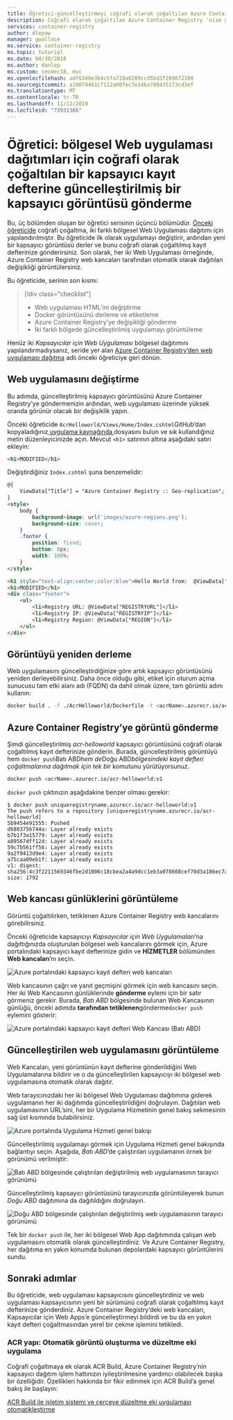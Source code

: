 ```yaml
---
title: Öğretici-güncelleştirmeyi coğrafi olarak çoğaltılan Azure Container Registry gönderin
description: Coğrafi olarak çoğaltılan Azure Container Registry 'nize güncelleştirilmiş bir Docker görüntüsü gönderin, daha sonra birden çok bölgede çalışan Web uygulamalarına otomatik olarak dağıtılan değişikliklere bakın. Üç bölümden oluşan bir serinin üçüncü bölümü.
services: container-registry
author: dlepow
manager: gwallace
ms.service: container-registry
ms.topic: tutorial
ms.date: 04/30/2018
ms.author: danlep
ms.custom: seodec18, mvc
ms.openlocfilehash: adf6348e3b4c5fa728a0289ccd5bd3f289872108
ms.sourcegitcommit: a10074461cf112a00fec7e14ba700435173cd3ef
ms.translationtype: MT
ms.contentlocale: tr-TR
ms.lasthandoff: 11/12/2019
ms.locfileid: "73931386"
---
```

# <a name="tutorial-push-an-updated-container-image-to-a-geo-replicated-container-registry-for-regional-web-app-deployments"></a>Öğretici: bölgesel Web uygulaması dağıtımları için coğrafi olarak çoğaltılan bir kapsayıcı kayıt defterine güncelleştirilmiş bir kapsayıcı görüntüsü gönderme

Bu, üç bölümden oluşan bir öğretici serisinin üçüncü bölümüdür. [Önceki öğreticide](container-registry-tutorial-deploy-app.md) coğrafi çoğaltma, iki farklı bölgesel Web Uygulaması dağıtımı için yapılandırılmıştır. Bu öğreticide ilk olarak uygulamayı değiştirir, ardından yeni bir kapsayıcı görüntüsü derler ve bunu coğrafi olarak çoğaltılmış kayıt defterinize gönderirsiniz. Son olarak, her iki Web Uygulaması örneğinde, Azure Container Registry web kancaları tarafından otomatik olarak dağıtılan değişikliği görüntülersiniz.

Bu öğreticide, serinin son kısmı:

> [!div class="checklist"]
> * Web uygulaması HTML’ini değiştirme
> * Docker görüntüsünü derleme ve etiketleme
> * Azure Container Registry’ye değişikliği gönderme
> * İki farklı bölgede güncelleştirilmiş uygulamayı görüntüleme

Henüz iki *Kapsayıcılar için Web Uygulaması* bölgesel dağıtımını yapılandırmadıysanız, seride yer alan [Azure Container Registry’den web uygulaması dağıtma](container-registry-tutorial-deploy-app.md) adlı önceki öğreticiye geri dönün.

## <a name="modify-the-web-application"></a>Web uygulamasını değiştirme

Bu adımda, güncelleştirilmiş kapsayıcı görüntüsünü Azure Container Registry’ye göndermenizin ardından, web uygulaması üzerinde yüksek oranda görünür olacak bir değişiklik yapın.

Önceki öğreticide `AcrHelloworld/Views/Home/Index.cshtml`GitHub’dan kopyaladığınız[ uygulama kaynağında ](container-registry-tutorial-prepare-registry.md#get-application-code) dosyasını bulun ve sık kullandığınız metin düzenleyicinizde açın. Mevcut `<h1>` satırının altına aşağıdaki satırı ekleyin:

```html
<h1>MODIFIED</h1>
```

Değiştirdiğiniz `Index.cshtml` şuna benzemelidir:

```html
@{
    ViewData["Title"] = "Azure Container Registry :: Geo-replication";
}
<style>
    body {
        background-image: url('images/azure-regions.png');
        background-size: cover;
    }
    .footer {
        position: fixed;
        bottom: 0px;
        width: 100%;
    }
</style>

<h1 style="text-align:center;color:blue">Hello World from:  @ViewData["REGION"]</h1>
<h1>MODIFIED</h1>
<div class="footer">
    <ul>
        <li>Registry URL: @ViewData["REGISTRYURL"]</li>
        <li>Registry IP: @ViewData["REGISTRYIP"]</li>
        <li>Registry Region: @ViewData["REGION"]</li>
    </ul>
</div>
```

## <a name="rebuild-the-image"></a>Görüntüyü yeniden derleme

Web uygulamasını güncelleştirdiğinize göre artık kapsayıcı görüntüsünü yeniden derleyebilirsiniz. Daha önce olduğu gibi, etiket için oturum açma sunucusu tam etki alanı adı (FQDN) da dahil olmak üzere, tam görüntü adını kullanın:

```bash
docker build . -f ./AcrHelloworld/Dockerfile -t <acrName>.azurecr.io/acr-helloworld:v1
```

## <a name="push-image-to-azure-container-registry"></a>Azure Container Registry’ye görüntü gönderme

Şimdi güncelleştirilmiş *acr-helloworld* kapsayıcı görüntüsünü coğrafi olarak çoğaltılmış kayıt defterinize gönderin. Burada, güncelleştirilmiş görüntüyü hem `docker push`Batı ABD*hem de*Doğu ABD*bölgesindeki kayıt defteri çoğaltmalarına dağıtmak için tek bir* komutunu yürütüyorsunuz.

```bash
docker push <acrName>.azurecr.io/acr-helloworld:v1
```

`docker push` çıktınızın aşağıdakine benzer olması gerekir:

```console
$ docker push uniqueregistryname.azurecr.io/acr-helloworld:v1
The push refers to a repository [uniqueregistryname.azurecr.io/acr-helloworld]
5b9454e91555: Pushed
d6803756744a: Layer already exists
b7b1f3a15779: Layer already exists
a89567dff12d: Layer already exists
59c7b561ff56: Layer already exists
9a2f9413d9e4: Layer already exists
a75caa09eb1f: Layer already exists
v1: digest: sha256:4c3f2211569346fbe2d1006c18cbea2a4a9dcc1eb3a078608cef70d3a186ec7a size: 1792
```

## <a name="view-the-webhook-logs"></a>Web kancası günlüklerini görüntüleme

Görüntü çoğaltılırken, tetiklenen Azure Container Registry web kancalarını görebilirsiniz.

Önceki öğreticide kapsayıcıyı *Kapsayıcılar için Web Uygulamaları*’na dağıttığınızda oluşturulan bölgesel web kancalarını görmek için, Azure portalındaki kapsayıcı kayıt defterinize gidin ve **HİZMETLER** bölümünden **Web kancaları**’nı seçin.

![Azure portalındaki kapsayıcı kayıt defteri web kancaları][tutorial-portal-01]

Web kancasının çağrı ve yanıt geçmişini görmek için web kancasını seçin. Her iki Web Kancasının günlüklerinde **gönderme** eylemi için bir satır görmeniz gerekir. Burada, *Batı ABD* bölgesinde bulunan Web Kancasının günlüğü, önceki adımda **tarafından tetiklenen**gönderme`docker push` eylemini gösterir:

![Azure portalındaki kapsayıcı kayıt defteri Web Kancası (Batı ABD)][tutorial-portal-02]

## <a name="view-the-updated-web-app"></a>Güncelleştirilen web uygulamasını görüntüleme

Web Kancaları, yeni görüntünün kayıt defterine gönderildiğini Web Uygulamalarına bildirir ve o da güncelleştirilen kapsayıcıyı iki bölgesel web uygulamasına otomatik olarak dağıtır.

Web tarayıcınızdaki her iki bölgesel Web Uygulaması dağıtımına giderek uygulamanın her iki dağıtımda güncelleştirildiğini doğrulayın. Dağıtılan web uygulamasının URL’sini, her bir Uygulama Hizmetinin genel bakış sekmesinin sağ üst kısmında bulabilirsiniz.

![Azure portalında Uygulama Hizmeti genel bakışı][tutorial-portal-03]

Güncelleştirilmiş uygulamayı görmek için Uygulama Hizmeti genel bakışında bağlantıyı seçin. Aşağıda, *Batı ABD*’de çalıştırılan uygulamanın örnek bir görünümü verilmiştir:

![Batı ABD bölgesinde çalıştırılan değiştirilmiş web uygulamasının tarayıcı görünümü][deployed-app-westus-modified]

Güncelleştirilmiş kapsayıcı görüntüsünü tarayıcınızda görüntüleyerek bunun *Doğu ABD* dağıtımına da dağıtıldığını doğrulayın.

![Doğu ABD bölgesinde çalıştırılan değiştirilmiş web uygulamasının tarayıcı görünümü][deployed-app-eastus-modified]

Tek bir `docker push` ile, her iki bölgesel Web App dağıtımında çalışan web uygulamasını otomatik olarak güncelleştirdiniz. Ve Azure Container Registry, her dağıtıma en yakın konumda bulunan depolardaki kapsayıcı görüntülerini sundu.

## <a name="next-steps"></a>Sonraki adımlar

Bu öğreticide, web uygulaması kapsayıcısını güncelleştirdiniz ve web uygulaması kapsayıcısının yeni bir sürümünü coğrafi olarak çoğaltılmış kayıt defterinize gönderdiniz. Azure Container Registry’deki web kancaları, Kapsayıcılar için Web Apps’e güncelleştirmeyi bildirdi ve bu da en yakın kayıt defteri çoğaltmasından yerel bir çekme işlemini tetikledi.

### <a name="acr-build-automated-image-build-and-patch"></a>ACR yapı: Otomatik görüntü oluşturma ve düzeltme eki uygulama

Coğrafi çoğaltmaya ek olarak ACR Build, Azure Container Registry’nin kapsayıcı dağıtım işlem hattınızın iyileştirilmesine yardımcı olabilecek başka bir özelliğidir. Özellikleri hakkında bir fikir edinmek için ACR Build’a genel bakış ile başlayın:

[ACR Build ile işletim sistemi ve çerçeve düzeltme eki uygulamayı otomatikleştirme](container-registry-tasks-overview.md)

<!-- IMAGES -->
[deployed-app-eastus-modified]: ./media/container-registry-tutorial-deploy-update/deployed-app-eastus-modified.png
[deployed-app-westus-modified]: ./media/container-registry-tutorial-deploy-update/deployed-app-westus-modified.png
[local-container-01]: ./media/container-registry-tutorial-deploy-update/local-container-01.png
[tutorial-portal-01]: ./media/container-registry-tutorial-deploy-update/tutorial-portal-01.png
[tutorial-portal-02]: ./media/container-registry-tutorial-deploy-update/tutorial-portal-02.png
[tutorial-portal-03]: ./media/container-registry-tutorial-deploy-update/tutorial-portal-03.png